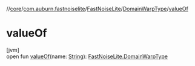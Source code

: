 //[core](../../../../index.md)/[com.auburn.fastnoiselite](../../index.md)/[FastNoiseLite](../index.md)/[DomainWarpType](index.md)/[valueOf](value-of.md)

# valueOf

[jvm]\
open fun [valueOf](value-of.md)(name: [String](https://docs.oracle.com/javase/8/docs/api/java/lang/String.html)): [FastNoiseLite.DomainWarpType](index.md)

